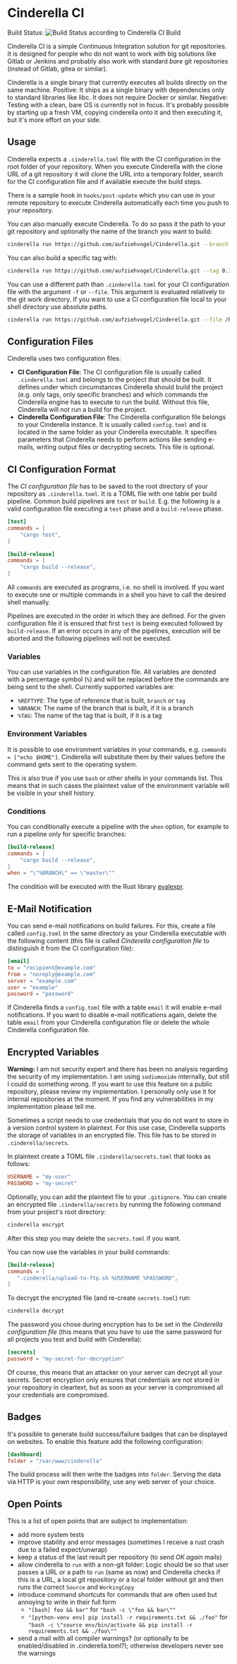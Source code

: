 Cinderella CI
=============

Build Status: ![Build Status according to Cinderella CI Build](http://cinderella.stefan-koch.name/cinderella.git/master.png)

Cinderella CI is a simple Continuous Integration solution for git repositories.
It is designed for people who do not want to work with big solutions like
Gitlab or Jenkins and probably also work with standard *bare* git repositories
(instead of Gitlab, gitea or similar).

Cinderella is a single binary that currently executes all builds directly
on the same machine. Positive: It ships as a single binary with dependencies
only to standard libraries like libc. It does not require Docker or similar.
Negative: Testing with a clean, bare OS is currently not in focus. It's
probably possible by starting up a fresh VM, copying cinderella onto it and
then executing it, but it's more effort on your side.


Usage
-----

Cinderella expects a `.cinderella.toml` file with the CI configuration in the
root folder of your repository. When you execute Cinderella with the clone URL
of a git repository it will clone the URL into a temporary folder, search for
the CI configuration file and if available execute the build steps.

There is a sample hook in `hooks/post-update` which you can use in your remote
repository to execute Cinderella automatically each time you push to your
repository.

You can also manually execute Cinderella. To do so pass it the path to your
git repository and optionally the name of the branch you want to build:

```bash
cinderella run https://github.com/aufziehvogel/Cinderella.git --branch master
```

You can also build a specific tag with:

```bash
cinderella run https://github.com/aufziehvogel/Cinderella.git --tag 0.1.0
```

You can use a different path than `.cinderella.toml` for your CI configuration
file with the argument `-f` or `--file`. This argument is evaluated relatively
to the git work directory. If you want to use a CI configuration file local
to your shell directory use absolute paths.

```bash
cinderella run https://github.com/aufziehvogel/Cinderella.git --file /home/user/cinderella-test.toml
```


Configuration Files
-------------------

Cinderella uses two configuration files:

- **CI Configuration File**: The CI configuration file is usually called
  `.cinderella.toml` and belongs to the project
  that should be built. It defines under which circumstances Cinderella should
  build the project (e.g. only tags, only specific branches) and which
  commands the Cinderella engine has to execute to run the build. Without
  this file, Cinderella will not run a build for the project.
- **Cinderella Configuration File**: The Cinderella configuration file belongs
  to your Cinderella instance. It is usually called `config.toml` and is
  located in the same folder as your Cinderella executable. It specifies
  parameters that Cinderella needs to perform actions like sending e-mails,
  writing output files or decrypting secrets. This file is optional.


CI Configuration Format
-----------------------

The *CI configuration file* has to be saved to the root directory of your
repository as `.cinderella.toml`.
It is a TOML file with one table per build pipeline.
Common build pipelines are `test` or `build`. E.g. the following is a valid
configuration file executing a `test` phase and a `build-release` phase.

```toml
[test]
commands = [
    "cargo test",
]

[build-release]
commands = [
    "cargo build --release",
]
```

All `commands` are executed as programs, i.e. no shell is involved. If you
want to execute one or multiple commands in a shell you have to call the
desired shell manually.

Pipelines are executed in the order in which they are defined. For the
given configuration file it is ensured that first `test` is being executed
followed by `build-release`. If an error occurs in any of the pipelines,
execution will be aborted and the following pipelines will not be executed.

### Variables

You can use variables in the configuration file. All variables are denoted
with a percentage symbol (`%`) and will be replaced before the commands
are being sent to the shell.
Currently supported variables are:

- `%REFTYPE`: The type of reference that is built, `branch` or `tag`
- `%BRANCH`: The name of the branch that is built, if it is a branch
- `%TAG`: The name of the tag that is built, if it is a tag

### Environment Variables

It is possible to use environment variables in your commands, e.g.
`commands = ["echo $HOME"]`. Cinderella will substitute them by their
values before the command gets sent to the operating system.

This is also true if you use `bash` or other shells in your commands list.
This means that in such cases the plaintext value of the environment
variable will be visible in your shell history.

### Conditions

You can conditionally execute a pipeline with the `when` option, for example
to run a pipeline only for specific branches:

```toml
[build-release]
commands = [
    "cargo build --release",
]
when = "\"%BRANCH\" == \"master\""
```

The condition will be executed with the Rust library
[evalexpr](https://docs.rs/evalexpr/5.0.5/evalexpr/index.html).


E-Mail Notification
-------------------

You can send e-mail notifications on build failures. For this, create a file
called `config.toml` in the same directory as your Cinderella executable with
the following content (this file is called *Cinderella configuration file*
to distinguish it from the CI configuration file):

```toml
[email]
to = "recipient@example.com"
from = "noreply@example.com"
server = "example.com"
user = "example"
password = "password"
```

If Cinderella finds a `config.toml` file with a table `email` it will enable
e-mail notifications. If you want to disable e-mail notifications again,
delete the table `email` from your Cinderella configuration file or delete
the whole Cinderella configuration file.


Encrypted Variables
-------------------

**Warning:** I am not security expert and there has been no analysis regarding
the security of my implementation. I am using `sodiumoxide` internally, but
still I could do something wrong. If you want to use this feature on a public
repository, please review my implementation. I personally only use it for
internal repositories at the moment. If you find any vulnerabilities in my
implementation please tell me.

Sometimes a script needs to use credentials that you do not want to store in
a version control system in plaintext. For this use case, Cinderella supports
the storage of variables in an encrypted file. This file has to be
stored in `.cinderella/secrets`.

In plaintext create a TOML file `.cinderella/secrets.toml` that looks as
follows:

```toml
USERNAME = "my-user"
PASSWORD = "my-secret"
```

Optionally, you can add the plaintext file to your `.gitignore`.
You can create an encrypted file `.cinderella/secrets` by running the
following command from your project's root directory:

```bash
cinderella encrypt
```

After this step you may delete the `secrets.toml` if you want.

You can now use the variables in your build commands:

```toml
[build-release]
commands = [
   ".cinderella/upload-to-ftp.sh %USERNAME %PASSWORD",
]
```

To decrypt the encrypted file (and re-create `secrets.toml`) run:

```bash
cinderella decrypt
```

The password you chose during encryption has to be set in the *Cinderella
configuration file* (this means that you have to use the same password for
all projects you test and build with Cinderella):

```toml
[secrets]
password = "my-secret-for-decryption"
```

Of course, this means that an attacker on your server can decrypt all your
secrets. Secret encryption only ensures that credentials are not stored in your
repository in cleartext, but as soon as your server is compromised all your
credentials are compromised.


Badges
------

It's possible to generate build success/failure badges that can be displayed
on websites. To enable this feature add the following configuration:

```toml
[dashboard]
folder = "/var/www/cinderella"
```

The build process will then write the badges into `folder`. Serving the data
via HTTP is your own responsibility, use any web server of your choice.


Open Points
-----------

This is a list of open points that are subject to implementation:

- add more system tests
- improve stability and error messages (sometimes I receive a rust crash
  due to a failed expect/unwrap)
- keep a status of the last result per repository (to send *OK again* mails)
- allow cinderella to `run` with a non-git folder: Logic should be so that
  user passes a URL or a path to `run` (same as now) and Cinderella checks
  if this is a URL, a local git repository or a local folder without git and
  then runs the correct `Source` and `WorkingCopy`
- introduce command shortcuts for commands that are often used but annoying
  to write in their full form
  - `"[bash] foo && bar"` for `"bash -c \"foo && bar\""`
  - `"[python-venv env] pip install -r requirements.txt && ./foo"` for
    `"bash -c \"source env/bin/activate && pip install -r requirements.txt && ./foo\""`
- send a mail with all compiler warnings? (or optionally to be
  enabled/disabled in .cinderella.toml?); otherwise developers never see the
  warnings
